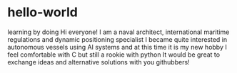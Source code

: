# hello-world
learning by doing
Hi everyone!
I am a naval architect, international maritime regulations and dynamic positioning specialist
I became quite interested in autonomous vessels using AI systems and at this time it is my new hobby
I feel comfortable with C but still a rookie with python 
It would be great to exchange ideas and alternative solutions with you githubbers!

